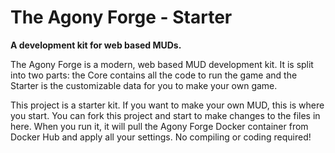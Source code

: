 # The Agony Forge - Starter
**A development kit for web based MUDs.**

The Agony Forge is a modern, web based MUD development kit. It is split into two parts: the Core contains all the code to run the game and the Starter is the customizable data for you to make your own game. 

This project is a starter kit. If you want to make your own MUD, this is where you start. You can fork this project and start to make changes to the files in here. When you run it, it will pull the Agony Forge Docker container from Docker Hub and apply all your settings. No compiling or coding required!
